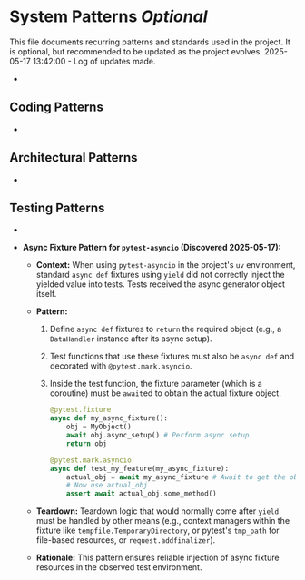 # System Patterns _Optional_

This file documents recurring patterns and standards used in the project.
It is optional, but recommended to be updated as the project evolves.
2025-05-17 13:42:00 - Log of updates made.

-

## Coding Patterns

-

## Architectural Patterns

-

## Testing Patterns

-
- **Async Fixture Pattern for `pytest-asyncio` (Discovered 2025-05-17):**

  - **Context:** When using `pytest-asyncio` in the project's `uv` environment, standard `async def` fixtures using `yield` did not correctly inject the yielded value into tests. Tests received the async generator object itself.
  - **Pattern:**

    1. Define `async def` fixtures to `return` the required object (e.g., a `DataHandler` instance after its async setup).
    2. Test functions that use these fixtures must also be `async def` and decorated with `@pytest.mark.asyncio`.
    3. Inside the test function, the fixture parameter (which is a coroutine) must be `await`ed to obtain the actual fixture object.

       ```python
       @pytest.fixture
       async def my_async_fixture():
           obj = MyObject()
           await obj.async_setup() # Perform async setup
           return obj

       @pytest.mark.asyncio
       async def test_my_feature(my_async_fixture):
           actual_obj = await my_async_fixture # Await to get the object
           # Now use actual_obj
           assert await actual_obj.some_method()
       ```

  - **Teardown:** Teardown logic that would normally come after `yield` must be handled by other means (e.g., context managers within the fixture like `tempfile.TemporaryDirectory`, or pytest's `tmp_path` for file-based resources, or `request.addfinalizer`).
  - **Rationale:** This pattern ensures reliable injection of async fixture resources in the observed test environment.
